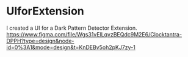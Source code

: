 # UIforExtension
I created a UI for a Dark Pattern Detector Extension.
https://www.figma.com/file/Wgs31vElLqvzBEQdc9M2E6/Clocktantra-DPPH?type=design&node-id=0%3A1&mode=design&t=KnDEBv5oh2pKJ7zy-1
